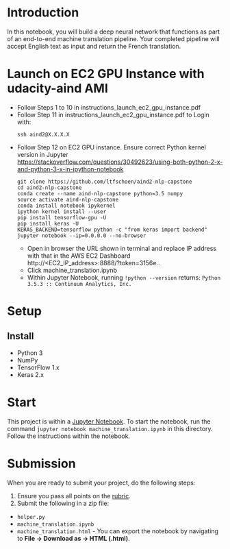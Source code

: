 # Introduction
In this notebook, you will build a deep neural network that functions as part of an end-to-end machine translation pipeline. Your completed pipeline will accept English text as input and return the French translation.

# Launch on EC2 GPU Instance with udacity-aind AMI
* Follow Steps 1 to 10 in instructions_launch_ec2_gpu_instance.pdf
* Follow Step 11 in instructions_launch_ec2_gpu_instance.pdf to Login with:
	```
	ssh aind2@X.X.X.X
	```
* Follow Step 12 on EC2 GPU instance. Ensure correct Python kernel version in Jupyter https://stackoverflow.com/questions/30492623/using-both-python-2-x-and-python-3-x-in-ipython-notebook
	```
	git clone https://github.com/ltfschoen/aind2-nlp-capstone
	cd aind2-nlp-capstone
	conda create --name aind-nlp-capstone python=3.5 numpy
	source activate aind-nlp-capstone
	conda install notebook ipykernel
	ipython kernel install --user
	pip install tensorflow-gpu -U
	pip install keras -U
	KERAS_BACKEND=tensorflow python -c "from keras import backend"
	jupyter notebook --ip=0.0.0.0 --no-browser
	```
	* Open in browser the URL shown in terminal and replace IP address
	with that in the AWS EC2 Dashboard http://<EC2_IP_address>:8888/?token=3156e..
	* Click machine_translation.ipynb
	* Within Jupyter Notebook, running `!python --version` returns:
		`Python 3.5.3 :: Continuum Analytics, Inc.`

# Setup
## Install
- Python 3
- NumPy
- TensorFlow 1.x
- Keras 2.x

# Start
This project is within a [Jupyter Notebook](http://jupyter.org/).  To start the notebook, run the command `jupyter notebook machine_translation.ipynb` in this directory.
Follow the instructions within the notebook.

# Submission
When you are ready to submit your project, do the following steps:
1. Ensure you pass all points on the [rubric](https://review.udacity.com/#!/rubrics/1004/view).
2. Submit the following in a zip file:
  - `helper.py`
  - `machine_translation.ipynb`
  - `machine_translation.html` - You can export the notebook by navigating to **File -> Download as -> HTML (.html)**.
